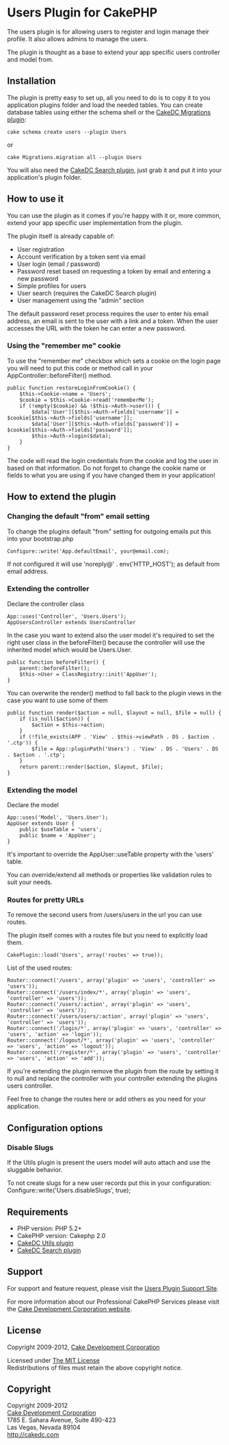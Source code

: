 # Users Plugin for CakePHP #

The users plugin is for allowing users to register and login manage their profile. It also allows admins to manage the users.

The plugin is thought as a base to extend your app specific users controller and model from.

## Installation ##

The plugin is pretty easy to set up, all you need to do is to copy it to you application plugins folder and load the needed tables. You can create database tables using either the schema shell or the [CakeDC Migrations plugin](http://github.com/CakeDC/migrations):

	cake schema create users --plugin Users

or

	cake Migrations.migration all --plugin Users

You will also need the [CakeDC Search plugin](http://github.com/CakeDC/search), just grab it and put it into your application's plugin folder.

## How to use it ##

You can use the plugin as it comes if you're happy with it or, more common, extend your app specific user implementation from the plugin.

The plugin itself is already capable of:

* User registration
* Account verification by a token sent via email
* User login (email / password)
* Password reset based on requesting a token by email and entering a new password
* Simple profiles for users
* User search (requires the CakeDC Search plugin)
* User management using the "admin" section

The default password reset process requires the user to enter his email address, an email is sent to the user with a link and a token. When the user accesses the URL with the token he can enter a new password.

### Using the "remember me" cookie ###

To use the "remember me" checkbox which sets a cookie on the login page you will need to put this code or method call in your AppController::beforeFilter() method.

	public function restoreLoginFromCookie() {
		$this->Cookie->name = 'Users';
		$cookie = $this->Cookie->read('rememberMe');
		if (!empty($cookie) && !$this->Auth->user()) {
			$data['User'][$this->Auth->fields['username']] = $cookie[$this->Auth->fields['username']];
			$data['User'][$this->Auth->fields['password']] = $cookie[$this->Auth->fields['password']];
			$this->Auth->login($data);
		}
	}

The code will read the login credentials from the cookie and log the user in based on that information. Do not forget to change the cookie name or fields to what you are using if you have changed them in your application!

## How to extend the plugin ##

### Changing the default "from" email setting ###

To change the plugins default "from" setting for outgoing emails put this into your bootstrap.php

	Configure::write('App.defaultEmail', your@email.com);

If not configured it will use 'noreply@' . env('HTTP_HOST'); as default from email address.

### Extending the controller ###

Declare the controller class

	App::uses('Controller', 'Users.Users');
	AppUsersController extends UsersController

In the case you want to extend also the user model it's required to set the right user class in the beforeFilter() because the controller will use the inherited model which would be Users.User.

	public function beforeFilter() {
		parent::beforeFilter();
		$this->User = ClassRegistry::init('AppUser');
	}

You can overwrite the render() method to fall back to the plugin views in the case you want to use some of them

	public function render($action = null, $layout = null, $file = null) {
		if (is_null($action)) {
			$action = $this->action;
		}
		if (!file_exists(APP . 'View' . $this->viewPath . DS . $action . '.ctp')) {
			$file = App::pluginPath('Users') . 'View' . DS . 'Users' . DS . $action . '.ctp';
		}
		return parent::render($action, $layout, $file);
	}

### Extending the model ###

Declare the model 

	App::uses('Model', 'Users.User');
	AppUser extends User {
		public $useTable = 'users';
		public $name = 'AppUser';
	}

It's important to override the AppUser::useTable property with the 'users' table.

You can override/extend all methods or properties like validation rules to suit your needs.

### Routes for pretty URLs ###

To remove the second users from /users/users in the url you can use routes.

The plugin itself comes with a routes file but you need to explicitly load them. 

	CakePlugin::load('Users', array('routes' => true));

List of the used routes:

	Router::connect('/users', array('plugin' => 'users', 'controller' => 'users'));
	Router::connect('/users/index/*', array('plugin' => 'users', 'controller' => 'users'));
	Router::connect('/users/:action', array('plugin' => 'users', 'controller' => 'users'));
	Router::connect('/users/users/:action', array('plugin' => 'users', 'controller' => 'users'));
	Router::connect('/login/*', array('plugin' => 'users', 'controller' => 'users', 'action' => 'login'));
	Router::connect('/logout/*', array('plugin' => 'users', 'controller' => 'users', 'action' => 'logout'));
	Router::connect('/register/*', array('plugin' => 'users', 'controller' => 'users', 'action' => 'add'));

If you're extending the plugin remove the plugin from the route by setting it to null and replace the controller with your controller extending the plugins users controller.

Feel free to change the routes here or add others as you need for your application.

## Configuration options


### Disable Slugs 

If the Utils plugin is present the users model will auto attach and use the sluggable behavior.

To not create slugs for a new user records put this in your configuration: Configure::write('Users.disableSlugs', true);

## Requirements ##

* PHP version: PHP 5.2+
* CakePHP version: Cakephp 2.0
* [CakeDC Utils plugin](http://github.com/CakeDC/utils)
* [CakeDC Search plugin](http://github.com/CakeDC/search)

## Support ##

For support and feature request, please visit the [Users Plugin Support Site](http://cakedc.lighthouseapp.com/projects/60126-users-plugin/).

For more information about our Professional CakePHP Services please visit the [Cake Development Corporation website](http://cakedc.com).

## License ##

Copyright 2009-2012, [Cake Development Corporation](http://cakedc.com)

Licensed under [The MIT License](http://www.opensource.org/licenses/mit-license.php)<br/>
Redistributions of files must retain the above copyright notice.

## Copyright ###

Copyright 2009-2012<br/>
[Cake Development Corporation](http://cakedc.com)<br/>
1785 E. Sahara Avenue, Suite 490-423<br/>
Las Vegas, Nevada 89104<br/>
http://cakedc.com<br/>

